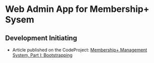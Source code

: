 Web Admin App for Membership+ Sysem 
=================================
Development Initiating
----------------
* Article published on the CodeProject: [Membership+ Management System, Part I: Bootstrapping](http://www.codeproject.com/Articles/721429/Membershipplus-Management-System-Part-I-Bootstrapp)
